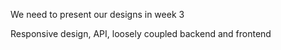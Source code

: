 We need to present our designs in week 3

Responsive design, API, loosely coupled backend and frontend
